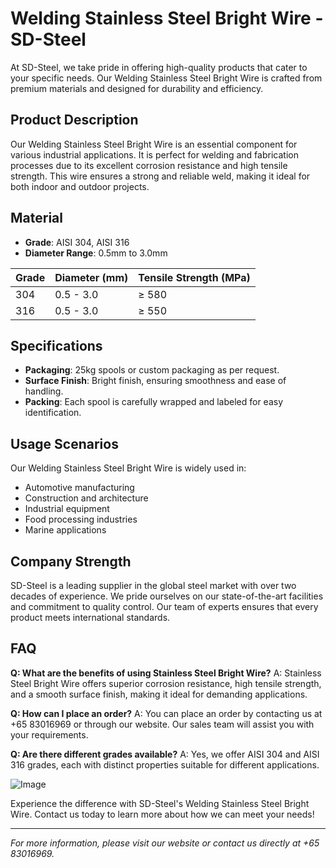 # Welding Stainless Steel Bright Wire - SD-Steel

At SD-Steel, we take pride in offering high-quality products that cater to your specific needs. Our Welding Stainless Steel Bright Wire is crafted from premium materials and designed for durability and efficiency.

## Product Description
Our Welding Stainless Steel Bright Wire is an essential component for various industrial applications. It is perfect for welding and fabrication processes due to its excellent corrosion resistance and high tensile strength. This wire ensures a strong and reliable weld, making it ideal for both indoor and outdoor projects.

## Material
- **Grade**: AISI 304, AISI 316
- **Diameter Range**: 0.5mm to 3.0mm

| Grade | Diameter (mm) | Tensile Strength (MPa) |
|-------|---------------|------------------------|
| 304   | 0.5 - 3.0     | ≥ 580                  |
| 316   | 0.5 - 3.0     | ≥ 550                  |

## Specifications
- **Packaging**: 25kg spools or custom packaging as per request.
- **Surface Finish**: Bright finish, ensuring smoothness and ease of handling.
- **Packing**: Each spool is carefully wrapped and labeled for easy identification.

## Usage Scenarios
Our Welding Stainless Steel Bright Wire is widely used in:
- Automotive manufacturing
- Construction and architecture
- Industrial equipment
- Food processing industries
- Marine applications

## Company Strength
SD-Steel is a leading supplier in the global steel market with over two decades of experience. We pride ourselves on our state-of-the-art facilities and commitment to quality control. Our team of experts ensures that every product meets international standards.

## FAQ
**Q: What are the benefits of using Stainless Steel Bright Wire?**
A: Stainless Steel Bright Wire offers superior corrosion resistance, high tensile strength, and a smooth surface finish, making it ideal for demanding applications.

**Q: How can I place an order?**
A: You can place an order by contacting us at +65 83016969 or through our website. Our sales team will assist you with your requirements.

**Q: Are there different grades available?**
A: Yes, we offer AISI 304 and AISI 316 grades, each with distinct properties suitable for different applications.

![Image](https://github.com/user-attachments/assets/2567258e-e124-4816-932d-1809bd27ef0b)

Experience the difference with SD-Steel's Welding Stainless Steel Bright Wire. Contact us today to learn more about how we can meet your needs!

---

*For more information, please visit our website or contact us directly at +65 83016969.*